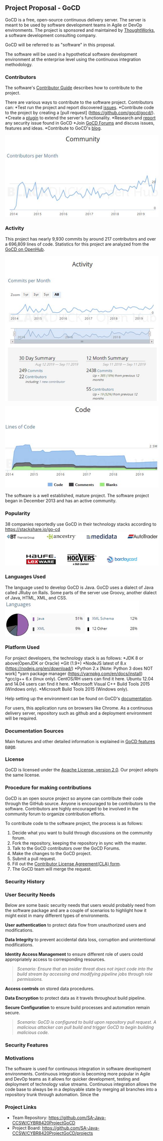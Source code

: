 ## Project Proposal - GoCD
GoCD is a free, open-source continuous delivery server. The server is meant to be used by software development teams in Agile or DevOp environments. The project is sponsored and maintained by [ThoughtWorks](https://www.thoughtworks.com/), a software development consulting company.

GoCD will be referred to as "software" in this proposal. 

The software will be used in a hypothetical software development environment at the enterprise level using the continuous integration methodology. 


### Contributors
The software's [Contributor Guide](https://www.gocd.org/contribute/) describes how to contribute to the project. 

There are various ways to contribute to the software project. Contributors can:
*Test run the project and report discovered [issues](https://github.com/gocd/gocd/issues). 
*Contribute code to the project by creating a [pull request] (https://github.com/gocd/gocd/).
*Create a [plugin](https://docs.gocd.org/current/extension_points/plugin_user_guide.html) to extend the server's functionality.
*Research and [report](https://hackerone.com/gocd) any security issue found in GoCD
*Join [GoCD Forums](https://groups.google.com/forum/#!forum/go-cd) and discuss issues, features and ideas.
*Contribute to GoCD's [blog](https://www.gocd.org/blog/). 

![Contributors Per Month](https://github.com/SA-Java-CCSW/CYBR8420ProjectGoCD/blob/master/images/community.jpg)


### Activity
This project has nearly 9,930 commits by around 217 contributors and over a 696,809 lines of code. Statistics for this project are analyzed from the [GoCD on OpenHub](https://www.openhub.net/p/gocd).

![Commit Activity of GoCD](https://github.com/SA-Java-CCSW/CYBR8420ProjectGoCD/blob/master/images/activity.jpg)

![Lines of Code](https://github.com/SA-Java-CCSW/CYBR8420ProjectGoCD/blob/master/images/code.jpg)

The software is a well established, mature project. The software project began in December 2013 and has an active community.


### Popularity
38 companies reportedly use GoCD in their technology stacks according to https://stackshare.io/go-cd  
![Popularity of GoCD](https://github.com/SA-Java-CCSW/CYBR8420ProjectGoCD/blob/master/images/popularity.jpg)


### Languages Used
The language used to develop GoCD is Java. GoCD uses a dialect of Java called JRuby on Rails. Some parts of the server use Groovy, another dialect of Java, HTML, XML, and CSS.  
![Languages Used](https://github.com/SA-Java-CCSW/CYBR8420ProjectGoCD/blob/master/images/language.jpg)


### Platform Used
For project developers, the technology stack is as follows:
*JDK 8 or above(OpenJDK or Oracle)
*Git (1.9+)
*NodeJS latest of 8.x (https://nodejs.org/en/download/)
*Python 2.x [Note: Python 3 does NOT work]
*yarn package manager (https://yarnpkg.com/en/docs/install)
*gcc/g++ 6.x (linux only). CentOS/RH users can find it here. Ubuntu 12.04 and 14.04 users can find it here.
*Microsoft Visual C++ Build Tools 2015 (Windows only).
*Microsoft Build Tools 2015 (Windows only).

Help setting up the environment can be found on GoCD's [documentation](https://developer.gocd.org/current/2/2.1.html).

For users, this application runs on browsers like Chrome. As a continuous delivery server, repository such as github and a deployment environment will be required.


### Documentation Sources
Main features and other detailed information is explained in [GoCD features page](https://www.gocd.org/why-gocd/). 


### License
GoCD is licensed under the [Apache License, version 2.0](https://www.apache.org/licenses/LICENSE-2.0). Our project adopts the same license.


### Procedure for making contributions
GoCD is an open source project so anyone can contribute their code through the GitHub source. Anyone is encouraged to be contributors to the software. Contributors are highly encouraged to be involved in the community forum to organize contribution efforts.

To contribute code to the software project, the process is as follows:
1. Decide what you want to build through discussions on the community forum.
2. Fork the repository, keeping the repository in sync with the master.
3. Talk to the GoCD contributors over the GoCD Forums.
4. Make the changes to the GoCD project.
5. Submit a pull request.
6. Fill out the [Contributor License Agreement(CLA) form](https://www.gocd.org/contributor-license-agreement/).
7. The GoCD team will merge the request.

### Security History


### User Security Needs
Below are some basic security needs that users would probably need from the software package and are a couple of scenarios to highlight how it might exist in many different types of environments.

**User authentication** to protect data flow from unauthorized users and modifications.

**Data Integrity** to prevent accidental data loss, corruption and unintentional modifications.
    
**Identity Access Management** to ensure different role of users could appropriately access to corresponding resources.
> *Scenario: Ensure that an insider threat does not inject code into the build stream by accessing and modifying pipeline jobs through role permissions.*
    
**Access controls** on stored data procedures. 
       
**Data Encryption** to protect data as it travels throughout build pipeline.

**Secure Configuration** to ensure build processes and automation remain secure.
> *Scenario: GoCD is configured to build upon repository pull request. A malicious attacker can pull build and trigger GoCD to begin building malicious code.*
        
### Security Features


### Motivations
The software is used for continuous integration in software development environments. Continuous integration is becoming more popular in Agile and DevOp teams as it allows for quicker development, testing and deployment of technology value streams. Continuous integration allows the code base to always be in a deployable state by merging all branches into a repository trunk through automation. Since the 

### Project Links
* Team Repository: https://github.com/SA-Java-CCSW/CYBR8420ProjectGoCD
* Project Board: https://github.com/SA-Java-CCSW/CYBR8420ProjectGoCD/projects


